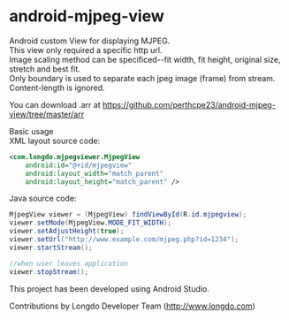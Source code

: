 # android-mjpeg-view
Android custom View for displaying MJPEG.<br/>
This view only required a specific http url.<br/>
Image scaling method can be specificed--fit width, fit height, original size, stretch and best fit.<br/>
Only boundary is used to separate each jpeg image (frame) from stream. Content-length is ignored.<br/>

You can download .arr at https://github.com/perthcpe23/android-mjpeg-view/tree/master/arr

Basic usage<br/>
XML layout source code:
````xml
<com.longdo.mjpegviewer.MjpegView
    android:id="@+id/mjpegview"
    android:layout_width="match_parent"
    android:layout_height="match_parent" />
````

Java source code:
````java
MjpegView viewer = (MjpegView) findViewById(R.id.mjpegview);
viewer.setMode(MjpegView.MODE_FIT_WIDTH);
viewer.setAdjustHeight(true);
viewer.setUrl("http://www.example.com/mjpeg.php?id=1234");
viewer.startStream();

//when user leaves application
viewer.stopStream();
````
		 
This project has been developed using Android Studio.

Contributions by Longdo Developer Team (http://www.longdo.com)
